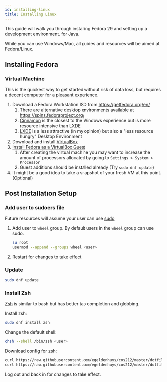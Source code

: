 ```yaml
---
id: installing-linux
title: Installing Linux
---
```


This guide will walk you through installing Fedora 29 and setting up a development environment.
for Java.

While you can use Windows/Mac, all guides and resources will be aimed at Fedora/Linux.

## Installing Fedora
### Virtual Machine

This is the quickest way to get started without risk of data loss, but requires a decent computer
for a pleasant experience.

1. Download a Fedora Workstation ISO from https://getfedora.org/en/
    1. There are alternative desktop environments available at https://spins.fedoraproject.org/
    2. [Cinnamon](https://spins.fedoraproject.org/en/cinnamon/) is the closest to the Windows experience but is more resource intensive than LXDE
    3. [LXDE](https://spins.fedoraproject.org/en/lxde/) is a less attractive (in my opinion) but also a "less resource hungry" Desktop Environment
2. Download and install [VirtualBox](https://www.virtualbox.org/wiki/Downloads)
3. [Install Fedora as a VirtualBox Guest](https://fedoramagazine.org/install-fedora-virtualbox-guest/)
    1. After creating the virtual machine you may want to increase the amount of processors allocated by going to `Settings > System > Processor`
    2. Guest additions should be installed already (Try `sudo dnf update`)
4. It might be a good idea to take a snapshot of your fresh VM at this point. (Optional)

## Post Installation Setup
### Add user to sudoers file
Future resources will assume your user can use [sudo](https://wiki.archlinux.org/index.php/sudo)
1. Add user to `wheel` group. By default users in the `wheel` group can use sudo.
    ```sh
    su root
    usermod --append --groups wheel <user>
    ```
2. Restart for changes to take effect

### Update
```sh
sudo dnf update
```

### Install Zsh
[Zsh](https://wiki.archlinux.org/index.php/zsh) is similar to bash but has better tab completion and globbing.

Install zsh:
```sh
sudo dnf install zsh
```

Change the default shell:
```sh
chsh --shell /bin/zsh <user>
```

Download config for zsh:
```sh
curl https://raw.githubusercontent.com/egeldenhuys/cos212/master/dotfiles/zshrc --output ~/.zshrc
curl https://raw.githubusercontent.com/egeldenhuys/cos212/master/dotfiles/zshrc.local --output ~/.zshrc.local
```

Log out and back in for changes to take effect.
